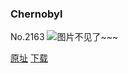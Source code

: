 ### Chernobyl
No.2163
![图片不见了~~~](https://imgs.xkcd.com/comics/chernobyl.png)

[原址](https://xkcd.com//2163) [下载](https://imgs.xkcd.com/comics/chernobyl.png)

